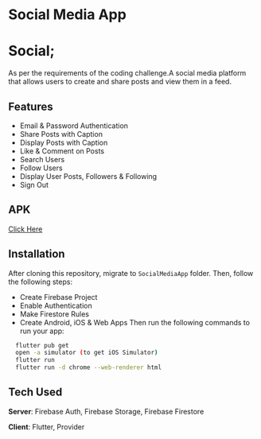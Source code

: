 # Social Media App

# Social;

As per the requirements of the coding challenge.A social media platform that allows users to create and share posts and view them in a feed.

## Features
- Email & Password Authentication
- Share Posts with Caption
- Display Posts with Caption
- Like & Comment on Posts
- Search Users
- Follow Users
- Display User Posts, Followers & Following
- Sign Out

## APK
[Click Here](https://shorturl.at/wDFL4) 


## Installation
After cloning this repository, migrate to ```SocialMediaApp``` folder. Then, follow the following steps:
- Create Firebase Project
- Enable Authentication
- Make Firestore Rules
- Create Android, iOS & Web Apps
Then run the following commands to run your app:
```bash
  flutter pub get
  open -a simulator (to get iOS Simulator)
  flutter run
  flutter run -d chrome --web-renderer html 
```

## Tech Used
**Server**: Firebase Auth, Firebase Storage, Firebase Firestore

**Client**: Flutter, Provider
